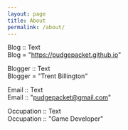 ```yaml
---
layout: page
title: About
permalink: /about/
---
```


Blog :: Text <br>
Blog = "https://pudgepacket.github.io"

Blogger :: Text <br>
Blogger = "Trent Billington"

Email :: Text <br>
Email :: "pudgepacket@gmail.com"

Occupation :: Text <br>
Occupation :: "Game Developer"

<script>

  (function(i,s,o,g,r,a,m){i['GoogleAnalyticsObject']=r;i[r]=i[r]||function(){
  (i[r].q=i[r].q||[]).push(arguments)},i[r].l=1*new Date();a=s.createElement(o),
  m=s.getElementsByTagName(o)[0];a.async=1;a.src=g;m.parentNode.insertBefore(a,m)
  })(window,document,'script','//www.google-analytics.com/analytics.js','ga');

  ga('create', 'UA-53380859-1', 'auto');
  ga('send', 'pageview');

 </script> 
